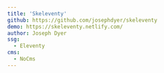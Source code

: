 ```yaml
---
title: 'Skeleventy'
github: https://github.com/josephdyer/skeleventy
demo: https://skeleventy.netlify.com/
author: Joseph Dyer
ssg:
  - Eleventy
cms:
  - NoCms
---
```

